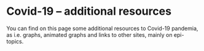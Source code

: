 <!doctype html>
<html lang="en">
<head>
  <meta charset="utf-8">

  <title>Covid-19</title>
  <meta name="description" content="Resources">
  <meta name="author" content="Markus Schenker, Phi Network">
 <style type="text/css">
  @import url("https://fonts.googleapis.com/css?family=Open+Sans+Condensed:300,700");
  </style>
</head>

<body>
  <h1>Covid-19 – additional resources</h1>
  <p>You can find on this page some additional resources to Covid-19 pandemia, as i.e. graphs, animated graphs and links to other sites, mainly on epi-topics.
</body>
</html>
